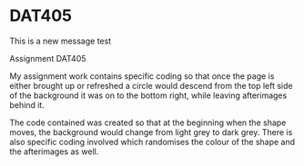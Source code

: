 # DAT405
This is a new message
test

Assignment DAT405

My assignment work contains specific coding so that once the page is either brought up or refreshed a circle would descend from the top left side of the background it was on to the bottom right, while leaving afterimages behind it.

The code contained was created so that at the beginning when the shape moves, the background would change from light grey to dark grey. There is also specific coding involved which randomises the colour of the shape and the afterimages as well.
